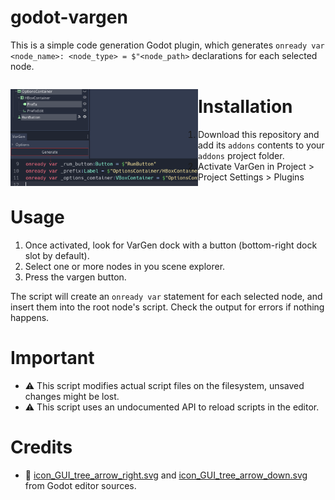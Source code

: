 # godot-vargen

This is a simple code generation Godot plugin, which generates `onready var <node_name>: <node_type> = $"<node_path>` declarations for each selected node.

<p style="float: left">
    <img src="img/screenshot1.png" width="300"/>
</p>

# Installation

1. Download this repository and add its `addons` contents to your `addons` project folder.
2. Activate VarGen in Project > Project Settings > Plugins

# Usage

1. Once activated, look for VarGen dock with a button (bottom-right dock slot by default). 
2. Select one or more nodes in you scene explorer. 
3. Press the vargen button.

The script will create an `onready var` statement for each selected node, and insert them into the root node's script. Check the output for errors if nothing happens.

# Important

- ⚠️ This script modifies actual script files on the filesystem, unsaved changes might be lost.
- ⚠️ This script uses an undocumented API to reload scripts in the editor.

# Credits

- 🎨 [icon_GUI_tree_arrow_right.svg](https://github.com/godotengine/godot/blob/3.4.4-stable/editor/icons/icon_GUI_tree_arrow_right.svg) and [icon_GUI_tree_arrow_down.svg](https://github.com/godotengine/godot/blob/3.4.4-stable/editor/icons/icon_GUI_tree_arrow_down.svg) from Godot editor sources.
